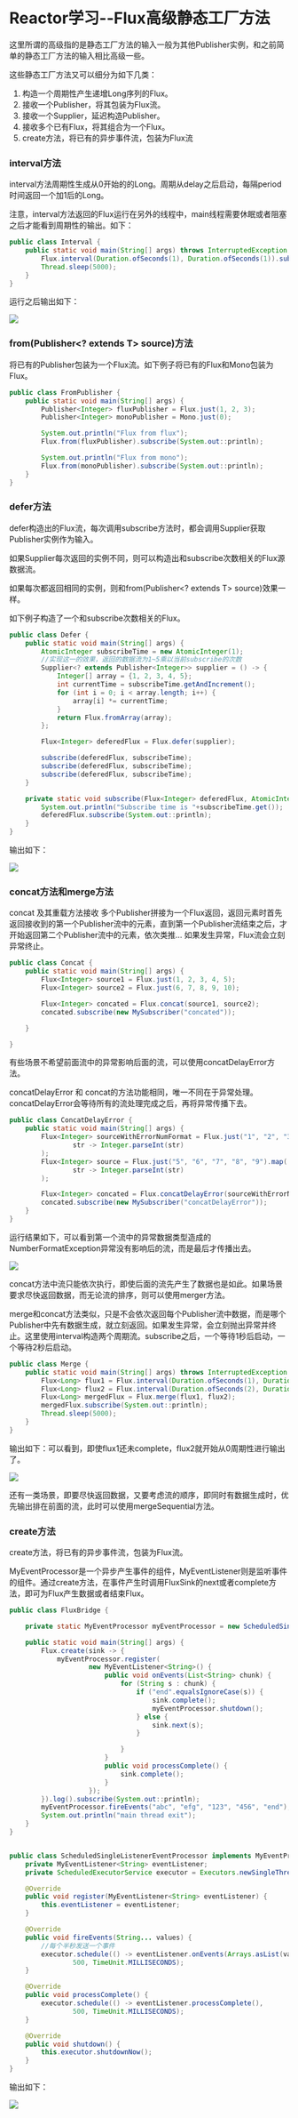 # Reactor学习--Flux高级静态工厂方法

这里所谓的高级指的是静态工厂方法的输入一般为其他Publisher实例，和之前简单的静态工厂方法的输入相比高级一些。

这些静态工厂方法又可以细分为如下几类：

1. 构造一个周期性产生递增Long序列的Flux。
2. 接收一个Publisher，将其包装为Flux流。
3. 接收一个Supplier，延迟构造Publisher。
4. 接收多个已有Flux，将其组合为一个Flux。
5. create方法，将已有的异步事件流，包装为Flux流

### interval方法

interval方法周期性生成从0开始的的Long。周期从delay之后启动，每隔period时间返回一个加1后的Long。

注意，interval方法返回的Flux运行在另外的线程中，main线程需要休眠或者阻塞之后才能看到周期性的输出。如下：

```java
public class Interval {
    public static void main(String[] args) throws InterruptedException {
        Flux.interval(Duration.ofSeconds(1), Duration.ofSeconds(1)).subscribe(System.out::println);
        Thread.sleep(5000);
    }
}
```

运行之后输出如下：

![](/assets/interval.png)

### from\(Publisher&lt;? extends T&gt; source\)方法

将已有的Publisher包装为一个Flux流。如下例子将已有的Flux和Mono包装为Flux。

```java
public class FromPublisher {
    public static void main(String[] args) {
        Publisher<Integer> fluxPublisher = Flux.just(1, 2, 3);
        Publisher<Integer> monoPublisher = Mono.just(0);

        System.out.println("Flux from flux");
        Flux.from(fluxPublisher).subscribe(System.out::println);

        System.out.println("Flux from mono");
        Flux.from(monoPublisher).subscribe(System.out::println);
    }
}
```

### defer方法

defer构造出的Flux流，每次调用subscribe方法时，都会调用Supplier获取Publisher实例作为输入。

如果Supplier每次返回的实例不同，则可以构造出和subscribe次数相关的Flux源数据流。

如果每次都返回相同的实例，则和from\(Publisher&lt;? extends T&gt; source\)效果一样。

如下例子构造了一个和subscribe次数相关的Flux。

```java
public class Defer {
    public static void main(String[] args) {
        AtomicInteger subscribeTime = new AtomicInteger(1);
        //实现这一的效果，返回的数据流为1~5乘以当前subscribe的次数
        Supplier<? extends Publisher<Integer>> supplier = () -> {
            Integer[] array = {1, 2, 3, 4, 5};
            int currentTime = subscribeTime.getAndIncrement();
            for (int i = 0; i < array.length; i++) {
                array[i] *= currentTime;
            }
            return Flux.fromArray(array);
        };

        Flux<Integer> deferedFlux = Flux.defer(supplier);

        subscribe(deferedFlux, subscribeTime);
        subscribe(deferedFlux, subscribeTime);
        subscribe(deferedFlux, subscribeTime);
    }

    private static void subscribe(Flux<Integer> deferedFlux, AtomicInteger subscribeTime) {
        System.out.println("Subscribe time is "+subscribeTime.get());
        deferedFlux.subscribe(System.out::println);
    }
}
```

输出如下：

![](/assets/defer.png)

### concat方法和merge方法

concat 及其重载方法接收 多个Publisher拼接为一个Flux返回，返回元素时首先返回接收到的第一个Publisher流中的元素，直到第一个Publisher流结束之后，才开始返回第二个Publisher流中的元素，依次类推... 如果发生异常，Flux流会立刻异常终止。

```java
public class Concat {
    public static void main(String[] args) {
        Flux<Integer> source1 = Flux.just(1, 2, 3, 4, 5);
        Flux<Integer> source2 = Flux.just(6, 7, 8, 9, 10);

        Flux<Integer> concated = Flux.concat(source1, source2);
        concated.subscribe(new MySubscriber("concated"));

    }

}
```

有些场景不希望前面流中的异常影响后面的流，可以使用concatDelayError方法。

concatDelayError 和 concat的方法功能相同，唯一不同在于异常处理。concatDelayError会等待所有的流处理完成之后，再将异常传播下去。

```java
public class ConcatDelayError {
    public static void main(String[] args) {
        Flux<Integer> sourceWithErrorNumFormat = Flux.just("1", "2", "3", "4", "Five").map(
                str -> Integer.parseInt(str)
        );
        Flux<Integer> source = Flux.just("5", "6", "7", "8", "9").map(
                str -> Integer.parseInt(str)
        );

        Flux<Integer> concated = Flux.concatDelayError(sourceWithErrorNumFormat, source);
        concated.subscribe(new MySubscriber("concatDelayError"));
    }
}
```

运行结果如下，可以看到第一个流中的异常数据类型造成的NumberFormatException异常没有影响后的流，而是最后才传播出去。

![](/assets/ConcatDelayError.png)

concat方法中流只能依次执行，即使后面的流先产生了数据也是如此。如果场景要求尽快返回数据，而无论流的排序，则可以使用merger方法。

merge和concat方法类似，只是不会依次返回每个Publisher流中数据，而是哪个Publisher中先有数据生成，就立刻返回。如果发生异常，会立刻抛出异常并终止。这里使用interval构造两个周期流。subscribe之后，一个等待1秒后启动，一个等待2秒后启动。

```java
public class Merge {
    public static void main(String[] args) throws InterruptedException {
        Flux<Long> flux1 = Flux.interval(Duration.ofSeconds(1), Duration.ofSeconds(1));
        Flux<Long> flux2 = Flux.interval(Duration.ofSeconds(2), Duration.ofSeconds(1));
        Flux<Long> mergedFlux = Flux.merge(flux1, flux2);
        mergedFlux.subscribe(System.out::println);
        Thread.sleep(5000);
    }
}
```

输出如下：可以看到，即使flux1还未complete，flux2就开始从0周期性进行输出了。

![](/assets/mergedFlux.png)

还有一类场景，即要尽快返回数据，又要考虑流的顺序，即同时有数据生成时，优先输出排在前面的流，此时可以使用mergeSequential方法。

### create方法

create方法，将已有的异步事件流，包装为Flux流。

MyEventProcessor是一个异步产生事件的组件，MyEventListener则是监听事件的组件。通过create方法，在事件产生时调用FluxSink的next或者complete方法，即可为Flux产生数据或者结束Flux。

```java
public class FluxBridge {

    private static MyEventProcessor myEventProcessor = new ScheduledSingleListenerEventProcessor();

    public static void main(String[] args) {
        Flux.create(sink -> {
            myEventProcessor.register(
                    new MyEventListener<String>() {
                        public void onEvents(List<String> chunk) {
                            for (String s : chunk) {
                                if ("end".equalsIgnoreCase(s)) {
                                    sink.complete();
                                    myEventProcessor.shutdown();
                                } else {
                                    sink.next(s);
                                }

                            }
                        }
                        public void processComplete() {
                            sink.complete();
                        }
                    });
        }).log().subscribe(System.out::println);
        myEventProcessor.fireEvents("abc", "efg", "123", "456", "end");
        System.out.println("main thread exit");
    }
}


public class ScheduledSingleListenerEventProcessor implements MyEventProcessor {
    private MyEventListener<String> eventListener;
    private ScheduledExecutorService executor = Executors.newSingleThreadScheduledExecutor();

    @Override
    public void register(MyEventListener<String> eventListener) {
        this.eventListener = eventListener;
    }

    @Override
    public void fireEvents(String... values) {
        //每个半秒发送一个事件
        executor.schedule(() -> eventListener.onEvents(Arrays.asList(values)),
                500, TimeUnit.MILLISECONDS);
    }

    @Override
    public void processComplete() {
        executor.schedule(() -> eventListener.processComplete(),
                500, TimeUnit.MILLISECONDS);
    }

    @Override
    public void shutdown() {
        this.executor.shutdownNow();
    }
}
```

输出如下：

![](/assets/create.png)

### 



